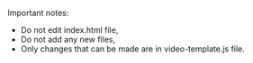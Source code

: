 Important notes:
- Do not edit index.html file,
- Do not add any new files,
- Only changes that can be made are in video-template.js file.